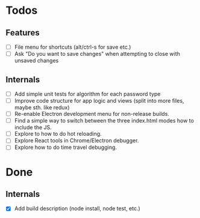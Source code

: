 # Todos
## Features
- [ ] File menu for shortcuts (alt/ctrl-s for save etc.)
- [ ] Ask "Do you want to save changes" when attempting to close with unsaved changes

## Internals
- [ ] Add simple unit tests for algorithm for each password type
- [ ] Improve code structure for app logic and views (split into more files, maybe sth. like redux)
- [ ] Re-enable Electron development menu for non-release builds.
- [ ] Find a simple way to switch between the three index.html modes how to include the JS.
- [ ] Explore to how to do hot reloading.
- [ ] Explore React tools in Chrome/Electron debugger. 
- [ ] Explore how to do time travel debugging. 
 
# Done
## Internals
- [x] Add build description (node install, node test, etc.)
